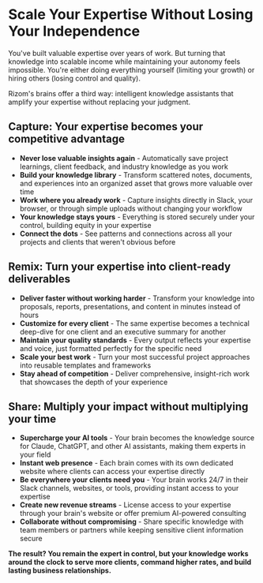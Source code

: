 # Scale Your Expertise Without Losing Your Independence

You've built valuable expertise over years of work. But turning that knowledge into scalable income while maintaining your autonomy feels impossible. You're either doing everything yourself (limiting your growth) or hiring others (losing control and quality).

Rizom's brains offer a third way: intelligent knowledge assistants that amplify your expertise without replacing your judgment.

## Capture: Your expertise becomes your competitive advantage

- **Never lose valuable insights again** - Automatically save project learnings, client feedback, and industry knowledge as you work
- **Build your knowledge library** - Transform scattered notes, documents, and experiences into an organized asset that grows more valuable over time
- **Work where you already work** - Capture insights directly in Slack, your browser, or through simple uploads without changing your workflow
- **Your knowledge stays yours** - Everything is stored securely under your control, building equity in your expertise
- **Connect the dots** - See patterns and connections across all your projects and clients that weren't obvious before

## Remix: Turn your expertise into client-ready deliverables

- **Deliver faster without working harder** - Transform your knowledge into proposals, reports, presentations, and content in minutes instead of hours
- **Customize for every client** - The same expertise becomes a technical deep-dive for one client and an executive summary for another
- **Maintain your quality standards** - Every output reflects your expertise and voice, just formatted perfectly for the specific need
- **Scale your best work** - Turn your most successful project approaches into reusable templates and frameworks
- **Stay ahead of competition** - Deliver comprehensive, insight-rich work that showcases the depth of your experience

## Share: Multiply your impact without multiplying your time

- **Supercharge your AI tools** - Your brain becomes the knowledge source for Claude, ChatGPT, and other AI assistants, making them experts in your field
- **Instant web presence** - Each brain comes with its own dedicated website where clients can access your expertise directly
- **Be everywhere your clients need you** - Your brain works 24/7 in their Slack channels, websites, or tools, providing instant access to your expertise
- **Create new revenue streams** - License access to your expertise through your brain's website or offer premium AI-powered consulting
- **Collaborate without compromising** - Share specific knowledge with team members or partners while keeping sensitive client information secure

**The result? You remain the expert in control, but your knowledge works around the clock to serve more clients, command higher rates, and build lasting business relationships.**
